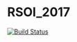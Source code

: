 # RSOI_2017
[![Build Status](https://travis-ci.org/ruinering/lab_1.svg?branch=master)](https://travis-ci.org/ruinering/lab_1)